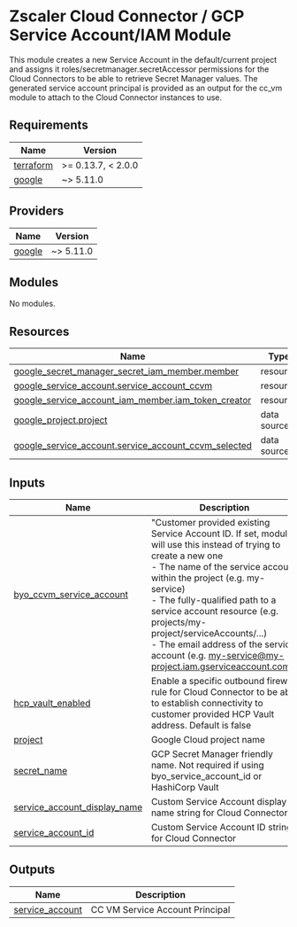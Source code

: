 # Zscaler Cloud Connector / GCP Service Account/IAM Module

This module creates a new Service Account in the default/current project and assigns it roles/secretmanager.secretAccessor permissions for the Cloud Connectors to be able to retrieve Secret Manager values. The generated service account principal is provided as an output for the cc_vm module to attach to the Cloud Connector instances to use.


<!-- BEGINNING OF PRE-COMMIT-TERRAFORM DOCS HOOK -->
## Requirements

| Name | Version |
|------|---------|
| <a name="requirement_terraform"></a> [terraform](#requirement\_terraform) | >= 0.13.7, < 2.0.0 |
| <a name="requirement_google"></a> [google](#requirement\_google) | ~> 5.11.0 |

## Providers

| Name | Version |
|------|---------|
| <a name="provider_google"></a> [google](#provider\_google) | ~> 5.11.0 |

## Modules

No modules.

## Resources

| Name | Type |
|------|------|
| [google_secret_manager_secret_iam_member.member](https://registry.terraform.io/providers/hashicorp/google/latest/docs/resources/secret_manager_secret_iam_member) | resource |
| [google_service_account.service_account_ccvm](https://registry.terraform.io/providers/hashicorp/google/latest/docs/resources/service_account) | resource |
| [google_service_account_iam_member.iam_token_creator](https://registry.terraform.io/providers/hashicorp/google/latest/docs/resources/service_account_iam_member) | resource |
| [google_project.project](https://registry.terraform.io/providers/hashicorp/google/latest/docs/data-sources/project) | data source |
| [google_service_account.service_account_ccvm_selected](https://registry.terraform.io/providers/hashicorp/google/latest/docs/data-sources/service_account) | data source |

## Inputs

| Name | Description | Type | Default | Required |
|------|-------------|------|---------|:--------:|
| <a name="input_byo_ccvm_service_account"></a> [byo\_ccvm\_service\_account](#input\_byo\_ccvm\_service\_account) | "Customer provided existing Service Account ID. If set, module will use this instead of trying to create a new one<br> - The name of the service account within the project (e.g. my-service)<br> - The fully-qualified path to a service account resource (e.g. projects/my-project/serviceAccounts/...)<br> - The email address of the service account (e.g. my-service@my-project.iam.gserviceaccount.com)" | `string` | `""` | no |
| <a name="input_hcp_vault_enabled"></a> [hcp\_vault\_enabled](#input\_hcp\_vault\_enabled) | Enable a specific outbound firewall rule for Cloud Connector to be able to establish connectivity to customer provided HCP Vault address. Default is false | `bool` | `false` | no |
| <a name="input_project"></a> [project](#input\_project) | Google Cloud project name | `string` | n/a | yes |
| <a name="input_secret_name"></a> [secret\_name](#input\_secret\_name) | GCP Secret Manager friendly name. Not required if using byo\_service\_account\_id or HashiCorp Vault | `string` | `""` | no |
| <a name="input_service_account_display_name"></a> [service\_account\_display\_name](#input\_service\_account\_display\_name) | Custom Service Account display name string for Cloud Connector | `string` | `""` | no |
| <a name="input_service_account_id"></a> [service\_account\_id](#input\_service\_account\_id) | Custom Service Account ID string for Cloud Connector | `string` | `""` | no |

## Outputs

| Name | Description |
|------|-------------|
| <a name="output_service_account"></a> [service\_account](#output\_service\_account) | CC VM Service Account Principal |
<!-- END OF PRE-COMMIT-TERRAFORM DOCS HOOK -->
